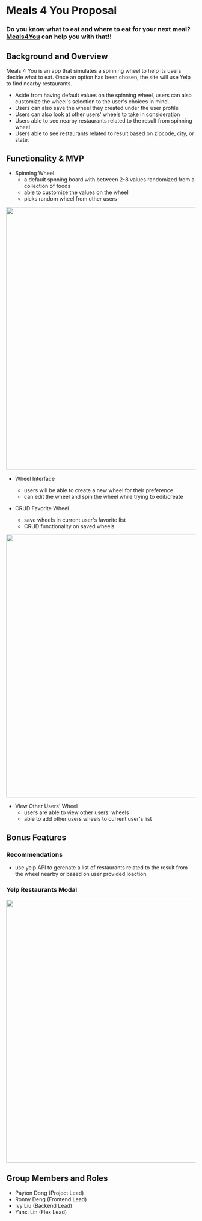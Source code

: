 # Meals 4 You Proposal
### Do you know what to eat and where to eat for your next meal? [Meals4You](https://meals4u.onrender.com/) can help you with that!!

## Background and Overview
Meals 4 You is an app that simulates a spinning wheel to help its users decide what to eat. Once an option has been chosen, the site will use Yelp to find nearby restaurants.
- Aside from having default values on the spinning wheel, users can also customize the wheel's selection to the user's choices in mind.
- Users can also save the wheel they created under the user profile
- Users can also look at other users' wheels to take in consideration
- Users able to see nearby restaurants related to the result from spinning wheel
- Users able to see restaurants related to result based on zipcode, city, or state.

## Functionality & MVP

* Spinning Wheel
    - a default spnning board with between 2-8 values randomized from a collection of foods
    - able to customize the values on the wheel
    - picks random wheel from other users

<img src="./readme_images/home-page.gif" width="700" alt="">


* Wheel Interface
    - users will be able to create a new wheel for their preference
    - can edit the wheel and spin the wheel while trying to edit/create

* CRUD Favorite Wheel
    - save wheels in current user's favorite list
    - CRUD functionality on saved wheels

<img src="./readme_images/favorite.gif" width="700" alt="">


* View Other Users' Wheel
    - users are able to view other users' wheels
    - able to add other users wheels to current user's list

## Bonus Features

### Recommendations
* use yelp API to gerenate a list of restaurants related to the result from the wheel nearby or based on user provided loaction

### Yelp Restaurants Modal

<img src="./readme_images/yelp.gif" width="700" alt="">

## Group Members and Roles
- Payton Dong (Project Lead)
- Ronny Deng (Frontend Lead)
- Ivy Liu (Backend Lead)
- Yanxi Lin (Flex Lead)
